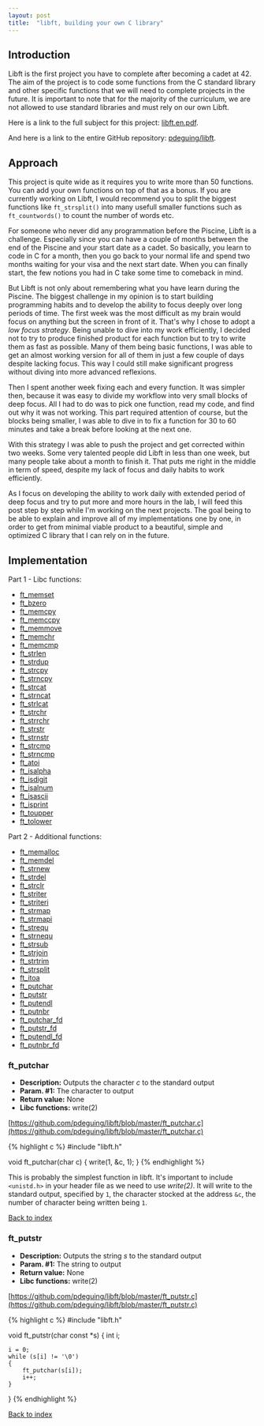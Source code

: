 ```yaml
---
layout: post
title:  "libft, building your own C library"
---
```

## Introduction

Libft is the first project you have to complete after becoming a cadet at 42. The aim of the project is to code some functions from the C standard library and other specific functions that we will need to complete projects in the future. It is important to note that for the majority of the curriculum, we are not allowed to use standard libraries and must rely on our own Libft.

Here is a link to the full subject for this project: [libft.en.pdf](https://github.com/pdeguing/libft/blob/master/libft.en.pdf).

And here is a link to the entire GitHub repository: [pdeguing/libft](https://github.com/pdeguing/libft).

## Approach

This project is quite wide as it requires you to write more than 50 functions. You can add your own functions on top of that as a bonus. If you are currently working on Libft, I would recommend you to split the biggest functions like `ft_strsplit()` into many usefull smaller functions such as `ft_countwords()` to count the number of words etc.

For someone who never did any programmation before the Piscine, Libft is a challenge. Especially since you can have a couple of months between the end of the Piscine and your start date as a cadet. So basically, you learn to code in C for a month, then you go back to your normal life and spend two months waiting for your visa and the next start date. When you can finally start, the few notions you had in C take some time to comeback in mind.

But Libft is not only about remembering what you have learn during the Piscine. The biggest challenge in my opinion is to start building programming habits and to develop the ability to focus deeply over long periods of time. The first week was the most difficult as my brain would focus on anything but the screen in front of it. That's why I chose to adopt a _low focus strategy_. Being unable to dive into my work efficiently, I decided not to try to produce finished product for each function but to try to write them as fast as possible. Many of them being basic functions, I was able to get an almost working version for all of them in just a few couple of days despite lacking focus. This way I could still make significant progress without diving into more advanced reflexions.

Then I spent another week fixing each and every function. It was simpler then, because it was easy to divide my workflow into very small blocks of deep focus. All I had to do was to pick one function, read my code, and find out why it was not working. This part required attention of course, but the blocks being smaller, I was able to dive in to fix a function for 30 to 60 minutes and take a break before looking at the next one.

With this strategy I was able to push the project and get corrected within two weeks. Some very talented people did Libft in less than one week, but many people take about a month to finish it. That puts me right in the middle in term of speed, despite my lack of focus and daily habits to work efficiently.

As I focus on developing the ability to work daily with extended period of deep focus and try to put more and more hours in the lab, I will feed this post step by step while I'm working on the next projects. The goal being to be able to explain and improve all of my implementations one by one, in order to get from minimal viable product to a beautiful, simple and optimized C library that I can rely on in the future.

## Implementation

Part 1 - Libc functions:

* [ft_memset](#ft_memset)
* [ft_bzero](#ft_bzero)
* [ft_memcpy](#ft_memcpy)
* [ft_memccpy](#ft_memccpy)
* [ft_memmove](#ft_memmove)
* [ft_memchr](#ft_memchr)
* [ft_memcmp](#ft_memcmp)
* [ft_strlen](#ft_strlen)
* [ft_strdup](#ft_strdup)
* [ft_strcpy](#ft_strcpy)
* [ft_strncpy](#ft_strncpy)
* [ft_strcat](#ft_strcat)
* [ft_strncat](#ft_strncat)
* [ft_strlcat](#ft_strlcat)
* [ft_strchr](#ft_strchr)
* [ft_strrchr](#ft_strrchr)
* [ft_strstr](#ft_strstr)
* [ft_strnstr](#ft_strnstr)
* [ft_strcmp](#ft_strcmp)
* [ft_strncmp](#ft_strncmp)
* [ft_atoi](#ft_atoi)
* [ft_isalpha](#ft_isalpha)
* [ft_isdigit](#ft_isdigit)
* [ft_isalnum](#ft_isalnum)
* [ft_isascii](#ft_isascii)
* [ft_isprint](#ft_isprint)
* [ft_toupper](#ft_toupper)
* [ft_tolower](#ft_tolower)

Part 2 - Additional functions:

* [ft_memalloc](#ft_memalloc)
* [ft_memdel](#ft_memdel)
* [ft_strnew](#ft_strnew)
* [ft_strdel](#ft_strdel)
* [ft_strclr](#ft_strclr)
* [ft_striter](#ft_striter)
* [ft_striteri](#ft_striteri)
* [ft_strmap](#ft_strmap)
* [ft_strmapi](#ft_ft_strmapi)
* [ft_strequ](#ft_strequ)
* [ft_strnequ](#ft_strnequ)
* [ft_strsub](#ft_strsub)
* [ft_strjoin](#ft_strjoin)
* [ft_strtrim](#ft_strtrim)
* [ft_strsplit](#ft_strsplit)
* [ft_itoa](#ft_itoa)
* [ft_putchar](#ft_putchar)
* [ft_putstr](#ft_putstr)
* [ft_putendl](#ft_putendl)
* [ft_putnbr](#ft_putnbr)
* [ft_putchar_fd](#ft_putchar_fd)
* [ft_putstr_fd](#ft_putstr_fd)
* [ft_putendl_fd](#ft_putendl_fd)
* [ft_putnbr_fd](#ft_putnbr_fd)

### ft_putchar

* __Description:__ Outputs the character _c_ to the standard output
* __Param. #1:__ The character to output
* __Return value:__ None
* __Libc functions:__ write(2)

[https://github.com/pdeguing/libft/blob/master/ft_putchar.c](https://github.com/pdeguing/libft/blob/master/ft_putchar.c)

{% highlight c %}
#include "libft.h"

void	ft_putchar(char c)
{
	write(1, &c, 1);
}
{% endhighlight %}

This is probably the simplest function in libft. It's important to include `<unistd.h>` in your header file as we need to use _write(2)_. It will write to the standard output, specified by `1`, the character stocked at the address `&c`, the number of character being written being `1`.

[Back to index](#implementation)

### ft_putstr

* __Description:__ Outputs the string _s_ to the standard output
* __Param. #1:__ The string to output
* __Return value:__ None
* __Libc functions:__ write(2)

[https://github.com/pdeguing/libft/blob/master/ft_putstr.c](https://github.com/pdeguing/libft/blob/master/ft_putstr.c)

{% highlight c %}
#include "libft.h"

void	ft_putstr(char const *s)
{
	int	i;

	i = 0;
	while (s[i] != '\0')
	{
		ft_putchar(s[i]);
		i++;
	}
}
{% endhighlight %}

[Back to index](#implementation)

